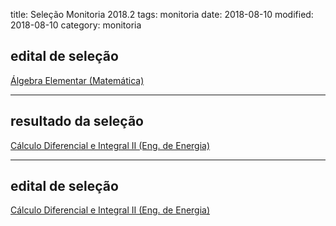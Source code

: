 title: Seleção Monitoria 2018.2
tags: monitoria
date: 2018-08-10
modified: 2018-08-10
category: monitoria

## edital de seleção
[Álgebra Elementar (Matemática)]({filename}/arquivos/edital-monitoria-2018-2-matematica.pdf)

---

## resultado da seleção
[Cálculo Diferencial e Integral II (Eng. de Energia)]({filename}/arquivos/resultado-monitoria-2018-2-energia.pdf)

---

## edital de seleção
[Cálculo Diferencial e Integral II (Eng. de Energia)]({filename}/arquivos/edital-monitoria-2018-2-energia.pdf)

